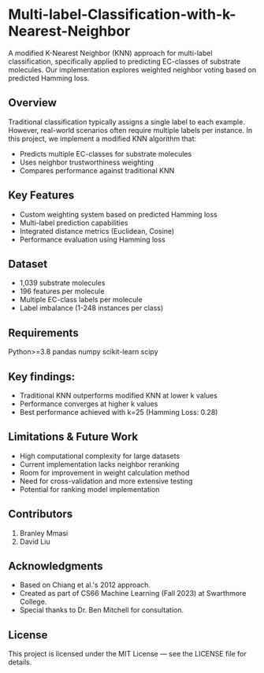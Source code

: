 # Multi-label-Classification-with-k-Nearest-Neighbor
A modified K-Nearest Neighbor (KNN) approach for multi-label classification, specifically applied to predicting EC-classes of substrate molecules. Our implementation explores weighted neighbor voting based on predicted Hamming loss.

## Overview
Traditional classification typically assigns a single label to each example. However, real-world scenarios often require multiple labels per instance. In this project, we implement a modified KNN algorithm that:
- Predicts multiple EC-classes for substrate molecules
- Uses neighbor trustworthiness weighting
- Compares performance against traditional KNN

## Key Features
- Custom weighting system based on predicted Hamming loss
- Multi-label prediction capabilities
- Integrated distance metrics (Euclidean, Cosine)
- Performance evaluation using Hamming loss

## Dataset
- 1,039 substrate molecules
- 196 features per molecule
- Multiple EC-class labels per molecule
- Label imbalance (1-248 instances per class)

## Requirements
Python>=3.8
pandas
numpy
scikit-learn
scipy

## Key findings:
- Traditional KNN outperforms modified KNN at lower k values
- Performance converges at higher k values
- Best performance achieved with k=25 (Hamming Loss: 0.28)

## Limitations & Future Work
- High computational complexity for large datasets
- Current implementation lacks neighbor reranking
- Room for improvement in weight calculation method
- Need for cross-validation and more extensive testing
- Potential for ranking model implementation

## Contributors
1. Branley Mmasi
2. David Liu

## Acknowledgments
- Based on Chiang et al.'s 2012 approach.
- Created as part of CS66 Machine Learning (Fall 2023) at Swarthmore College.
- Special thanks to Dr. Ben Mitchell for consultation. 

## License
This project is licensed under the MIT License — see the LICENSE file for details.
